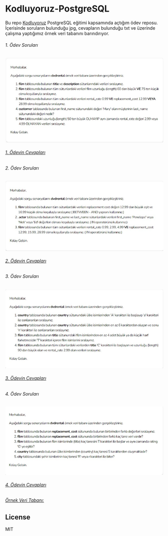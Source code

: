 # Kodluyoruz-PostgreSQL
Bu repo [Kodluyoruz](https://kodluyoruz.org/tr/kodluyoruz/) PostgreSQL eğitimi kapsamında açtığım ödev reposu. İçerisinde soruların bulunduğu jpg, cevapların bulunduğu txt ve üzerinde çalışma yaptığımız örnek veri tabanını barındırıyor. 

###### 1. Ödev Soruları
![](https://github.com/ecanci42/Kodluyoruz-PostgreSQL/blob/main/odev1sorular.jpg)

###### [1. Ödevin Cevapları](https://github.com/ecanci42/Kodluyoruz-PostgreSQL/blob/main/sqlodev1.sql)

###### 2. Ödev Soruları
![](https://github.com/ecanci42/Kodluyoruz-PostgreSQL/blob/main/odev2sorular.jpg)

###### [2. Ödevin Cevapları](https://github.com/ecanci42/Kodluyoruz-PostgreSQL/blob/main/sqlodev2.sql)

###### 3. Ödev Soruları
![](https://github.com/ecanci42/Kodluyoruz-PostgreSQL/blob/main/odev3sorular.jpg)

###### [3. Ödevin Cevapları](https://github.com/ecanci42/Kodluyoruz-PostgreSQL/blob/main/sqlodev3.sql)

###### 4. Ödev Soruları
![](https://github.com/ecanci42/Kodluyoruz-PostgreSQL/blob/main/odev4sorular.jpg)

###### [4. Ödevin Cevapları](https://github.com/ecanci42/Kodluyoruz-PostgreSQL/blob/main/sqlodev4.sql)

###### [Örnek Veri Tabanı:](https://github.com/ecanci42/Kodluyoruz-PostgreSQL/tree/main/Ornek%20Veri%20Tabani)

## License
MIT